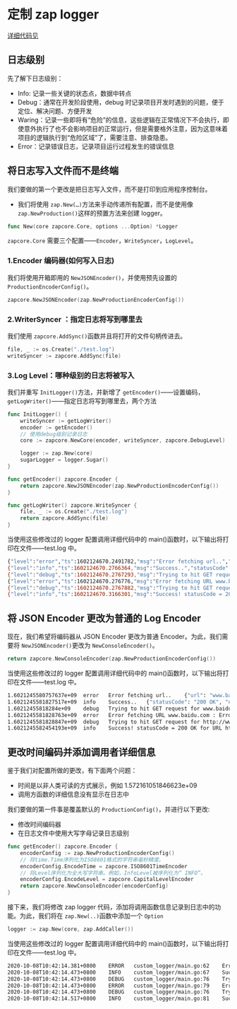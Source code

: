 # 定制 zap logger

[详细代码见](../code/custom_logger/main.go)

## 日志级别

先了解下日志级别：

- Info: 记录一些关键的状态点，数据中转点
- Debug：通常在开发阶段使用，debug 时记录项目开发时遇到的问题，便于定位、解决问题、方便开发
- Waring：记录一些即将有“危险”的信息，这些逻辑在正常情况下不会执行，即使意外执行了也不会影响项目的正常运行，但是需要格外注意，因为这意味着项目的逻辑执行到“危险区域”了，需要注意、排查隐患。
- Error：记录错误日志，记录项目运行过程发生的错误信息

## 将日志写入文件而不是终端

我们要做的第一个更改是把日志写入文件，而不是打印到应用程序控制台。

- 我们将使用 `zap.New(…)`方法来手动传递所有配置，而不是使用像 `zap.NewProduction()`这样的预置方法来创建 logger。

```go
func New(core zapcore.Core, options ...Option) *Logger
```

`zapcore.Core` 需要三个配置——`Encoder`，`WriteSyncer`，`LogLevel`。

### 1.Encoder 编码器(如何写入日志)

我们将使用开箱即用的 `NewJSONEncoder()`，并使用预先设置的`ProductionEncoderConfig()`。

```go
zapcore.NewJSONEncoder(zap.NewProductionEncoderConfig())
```

### 2.WriterSyncer ：指定日志将写到哪里去

我们使用 `zapcore.AddSync()`函数并且将打开的文件句柄传进去。

```go
file, _ := os.Create("./test.log")
writeSyncer := zapcore.AddSync(file)
```

### 3.Log Level：哪种级别的日志将被写入

我们并重写 `InitLogger()`方法，并新增了 `getEncoder()`——设置编码，`getLogWriter()`——指定日志将写到哪里去，两个方法

```go
func InitLogger() {
	writeSyncer := getLogWriter()
    encoder := getEncoder()
    // 使用debug级别记录日志
	core := zapcore.NewCore(encoder, writeSyncer, zapcore.DebugLevel)

	logger := zap.New(core)
	sugarLogger = logger.Sugar()
}

func getEncoder() zapcore.Encoder {
	return zapcore.NewJSONEncoder(zap.NewProductionEncoderConfig())
}

func getLogWriter() zapcore.WriteSyncer {
	file, _ := os.Create("./test.log")
	return zapcore.AddSync(file)
}
```

当使用这些修改过的 logger 配置调用详细代码中的 main()函数时，以下输出将打印在文件——test.log 中。

```sh
{"level":"error","ts":1602124670.2491782,"msg":"Error fetching url..","url":"www.baidu.com","error":"Get \"www.baidu.com\": unsupported protocol scheme \"\""}
{"level":"info","ts":1602124670.2766364,"msg":"Success..","statusCode":"200 OK","url":"http://www.baidu.com"}
{"level":"debug","ts":1602124670.2767293,"msg":"Trying to hit GET request for www.baidu.com"}
{"level":"error","ts":1602124670.276776,"msg":"Error fetching URL www.baidu.com : Error = Get \"www.baidu.com\": unsupported protocol scheme \"\""}
{"level":"debug","ts":1602124670.2767882,"msg":"Trying to hit GET request for http://www.baidu.com"}
{"level":"info","ts":1602124670.3166301,"msg":"Success! statusCode = 200 OK for URL http://www.baidu.com"}
```

## 将 JSON Encoder 更改为普通的 Log Encoder

现在，我们希望将编码器从 JSON Encoder 更改为普通 Encoder。为此，我们需要将 `NewJSONEncoder()`更改为 `NewConsoleEncoder()`。

```go
return zapcore.NewConsoleEncoder(zap.NewProductionEncoderConfig())
```

当使用这些修改过的 logger 配置调用详细代码中的 main()函数时，以下输出将打印在文件——test.log 中。

```sh
1.6021245580757637e+09	error	Error fetching url..	{"url": "www.baidu.com", "error": "Get \"www.baidu.com\": unsupported protocol scheme \"\""}
1.6021245581827517e+09	info	Success..	{"statusCode": "200 OK", "url": "http://www.baidu.com"}
1.60212455818284e+09	debug	Trying to hit GET request for www.baidu.com
1.6021245581828763e+09	error	Error fetching URL www.baidu.com : Error = Get "www.baidu.com": unsupported protocol scheme ""
1.6021245581828847e+09	debug	Trying to hit GET request for http://www.baidu.com
1.6021245582454193e+09	info	Success! statusCode = 200 OK for URL http://www.baidu.com
```

## 更改时间编码并添加调用者详细信息

鉴于我们对配置所做的更改，有下面两个问题：

- 时间是以非人类可读的方式展示，例如 1.572161051846623e+09
- 调用方函数的详细信息没有显示在日志中

我们要做的第一件事是覆盖默认的 `ProductionConfig()`，并进行以下更改:

- 修改时间编码器
- 在日志文件中使用大写字母记录日志级别

```go
func getEncoder() zapcore.Encoder {
    encoderConfig := zap.NewProductionEncoderConfig()
    // 将time.Time序列化为ISO8601格式的字符串毫秒精度。
    encoderConfig.EncodeTime = zapcore.ISO8601TimeEncoder
    // 将Level序列化为全大写字符串。例如，InfoLevel被序列化为“ INFO”。
	encoderConfig.EncodeLevel = zapcore.CapitalLevelEncoder
	return zapcore.NewConsoleEncoder(encoderConfig)
}
```

接下来，我们将修改 zap logger 代码，添加将调用函数信息记录到日志中的功能。为此，我们将在 `zap.New(..)`函数中添加一个 `Option`

```go
logger := zap.New(core, zap.AddCaller())
```

当使用这些修改过的 logger 配置调用详细代码中的 main()函数时，以下输出将打印在文件——test.log 中。

```sh
2020-10-08T10:42:14.381+0800	ERROR	custom_logger/main.go:62	Error fetching url..	{"url": "www.baidu.com", "error": "Get \"www.baidu.com\": unsupported protocol scheme \"\""}
2020-10-08T10:42:14.473+0800	INFO	custom_logger/main.go:67	Success..	{"statusCode": "200 OK", "url": "http://www.baidu.com"}
2020-10-08T10:42:14.473+0800	DEBUG	custom_logger/main.go:76	Trying to hit GET request for www.baidu.com
2020-10-08T10:42:14.473+0800	ERROR	custom_logger/main.go:79	Error fetching URL www.baidu.com : Error = Get "www.baidu.com": unsupported protocol scheme ""
2020-10-08T10:42:14.473+0800	DEBUG	custom_logger/main.go:76	Trying to hit GET request for http://www.baidu.com
2020-10-08T10:42:14.517+0800	INFO	custom_logger/main.go:81	Success! statusCode = 200 OK for URL http://www.baidu.com
```
